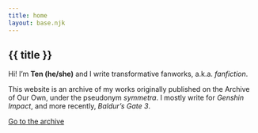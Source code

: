 ```yaml
---
title: home
layout: base.njk
---
```


## {{ title }}

Hi! I’m **Ten (he/she)** and I write transformative fanworks, a.k.a. *fanfiction*.

This website is an archive of my works originally published on the Archive of Our Own, under the pseudonym *symmetra*. I mostly write for *Genshin Impact*, and more recently, *Baldur’s Gate 3*.

[Go to the archive](/works)